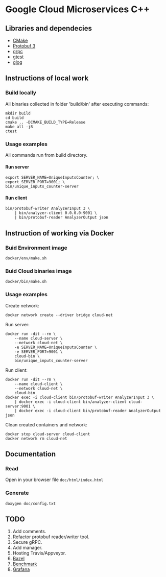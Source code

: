 # Google Cloud Microservices C++

## Libraries and dependecies
* [CMake](https://cmake.org/)
* [Protobuf 3](https://github.com/google/protobuf)
* [grpc](https://github.com/grpc/grpc)
* [gtest](https://github.com/google/googletest)
* [glog](https://github.com/google/glog)

## Instructions of local work

### Build locally
All binaries collected in folder 'build/bin' after executing commands:
```
mkdir build
cd build
cmake .. -DCMAKE_BUILD_TYPE=Release
make all -j8
ctest
```

### Usage examples

All commands run from build directory.

#### Run server
```
export SERVER_NAME=UniqueInputsCounter; \
export SERVER_PORT=9001; \
bin/unique_inputs_counter-server
```

#### Run client
```
bin/protobuf-writer AnalyzerInput 3 \
    | bin/analyzer-client 0.0.0.0:9001 \
    | bin/protobuf-reader AnalyzerOutput json
```

## Instruction of working via Docker

### Buid Environment image
```
docker/env/make.sh
```

### Buid Cloud binaries image
```
docker/bin/make.sh
```

### Usage examples

Create network:
```
docker network create --driver bridge cloud-net
```

Run server:
```
docker run -dit --rm \
    --name cloud-server \
    --network cloud-net \
    -e SERVER_NAME=UniqueInputsCounter \
    -e SERVER_PORT=9001 \
    cloud-bin \
    bin/unique_inputs_counter-server
```

Run client:
```
docker run -dit --rm \
    --name cloud-client \
    --network cloud-net \
    cloud-bin
docker exec -i cloud-client bin/protobuf-writer AnalyzerInput 3 \
    | docker exec -i cloud-client bin/analyzer-client cloud-server:9001 \
    | docker exec -i cloud-client bin/protobuf-reader AnalyzerOutput json
```

Clean created containers and network:
```
docker stop cloud-server cloud-client
docker network rm cloud-net
```

## Documentation

### Read

Open in your browser file `doc/html/index.html`

### Generate
```
doxygen doc/config.txt
```

## TODO
1. Add comments.
2. Refactor protobuf reader/writer tool.
3. Secure gRPC.
4. Add manager.
5. Hosting Travis/Appveyor.
6. [Bazel](https://github.com/bazelbuild/bazel)
7. [Benchmark](https://github.com/google/benchmark)
8. [Grafana](https://github.com/grafana/grafana)
